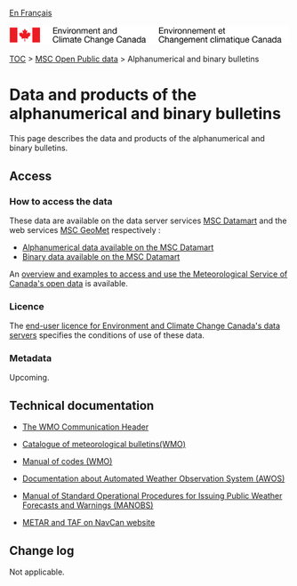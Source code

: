 [En Français](readme_bulletins_fr.md)

![ECCC logo](../../img_eccc-logo.png)

[TOC](../../readme_en.md) > [MSC Open Public data](../readme_en.md) > Alphanumerical and binary bulletins

# Data and products of the alphanumerical and binary bulletins  

This page describes the data and products of the alphanumerical and binary bulletins.

## Access

### How to access the data

These data are available on the data server services [MSC Datamart](../../msc-datamart/readme_en.md) and the web services [MSC GeoMet](../../msc-geomet/readme_en.md) respectively :

* [Alphanumerical data available on the MSC Datamart](readme_bulletins-datamart_en.md) 
* [Binary data available on the MSC Datamart](readme_bulletinsbufr-datamart_en.md) 

An [overview and examples to access and use the Meteorological Service of Canada's open data](../../usage/readme_en.md) is available.

### Licence

The [end-user licence for Environment and Climate Change Canada's data servers](../../licence/readme_en.md) specifies the conditions of use of these data.

### Metadata

Upcoming.

## Technical documentation

* [The WMO Communication Header](https://www.weather.gov/tg/headef)

* [Catalogue of meteorological bulletins(WMO)](https://www.wmo.int/pages/prog/www/ois/Operational_Information/VolC1_en.html)

* [Manual of codes (WMO)](https://www.wmo.int/pages/prog/www/WMOCodes/WMO306_vI1/Publications/2014update/306_vol_I1_2014_en_track.pdf)

* [Documentation about Automated Weather Observation System (AWOS)](https://www.navcanatm.ca/en/navcanmet/awos.aspx)

* [Manual of Standard Operational Procedures for Issuing Public Weather Forecasts and Warnings (MANOBS)](https://www.canada.ca/fr/environnement-changement-climatique/services/manuels-documents-conditions-meteorologiques/manobs-observations-surface.html)

* [METAR and TAF on NavCan website](http://www.flightplanning.navcanada.ca/cgi-bin/CreePage.pl?Langue=anglais&NoSession=NS_Inconnu&Page=Fore-obs%2Fmetar-taf-map&TypeDoc=html)

## Change log

Not applicable.

